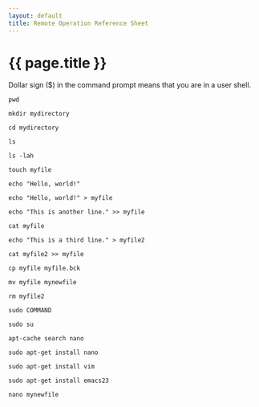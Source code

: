 ```yaml
---
layout: default
title: Remote Operation Reference Sheet
---
```


# {{ page.title }}

Dollar sign ($) in the command prompt means that you are in a user shell. 

`pwd`

`mkdir mydirectory`

`cd mydirectory`

`ls`

`ls -lah`

`touch myfile`

`echo "Hello, world!"`

`echo "Hello, world!" > myfile`

`echo "This is another line." >> myfile`

`cat myfile`

`echo "This is a third line." > myfile2`

`cat myfile2 >> myfile`

`cp myfile myfile.bck`

`mv myfile mynewfile`

`rm myfile2`

`sudo COMMAND`

`sudo su`

`apt-cache search nano`

`sudo apt-get install nano`

`sudo apt-get install vim`

`sudo apt-get install emacs23`

`nano mynewfile`
